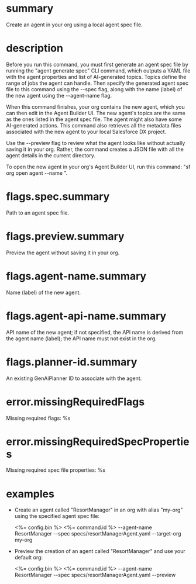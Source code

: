 # summary

Create an agent in your org using a local agent spec file.

# description

Before you run this command, you must first generate an agent spec file by running the "agent generate spec" CLI command, which outputs a YAML file with the agent properties and list of AI-generated topics. Topics define the range of jobs the agent can handle. Then specify the generated agent spec file to this command using the --spec flag, along with the name (label) of the new agent using the --agent-name flag.

When this command finishes, your org contains the new agent, which you can then edit in the Agent Builder UI. The new agent's topics are the same as the ones listed in the agent spec file. The agent might also have some AI-generated actions. This command also retrieves all the metadata files associated with the new agent to your local Salesforce DX project.

Use the --preview flag to review what the agent looks like without actually saving it in your org. Rather, the command creates a JSON file with all the agent details in the current directory.

To open the new agent in your org's Agent Builder UI, run this command: "sf org open agent --name <api-name-of-your-agent>".

# flags.spec.summary

Path to an agent spec file.

# flags.preview.summary

Preview the agent without saving it in your org.

# flags.agent-name.summary

Name (label) of the new agent.

# flags.agent-api-name.summary

API name of the new agent; if not specified, the API name is derived from the agent name (label); the API name must not exist in the org.

# flags.planner-id.summary

An existing GenAiPlanner ID to associate with the agent.

# error.missingRequiredFlags

Missing required flags: %s

# error.missingRequiredSpecProperties

Missing required spec file properties: %s

# examples

- Create an agent called "ResortManager" in an org with alias "my-org" using the specified agent spec file:

  <%= config.bin %> <%= command.id %> --agent-name ResortManager --spec specs/resortManagerAgent.yaml --target-org my-org

- Preview the creation of an agent called "ResortManager" and use your default org:

  <%= config.bin %> <%= command.id %> --agent-name ResortManager --spec specs/resortManagerAgent.yaml --preview
